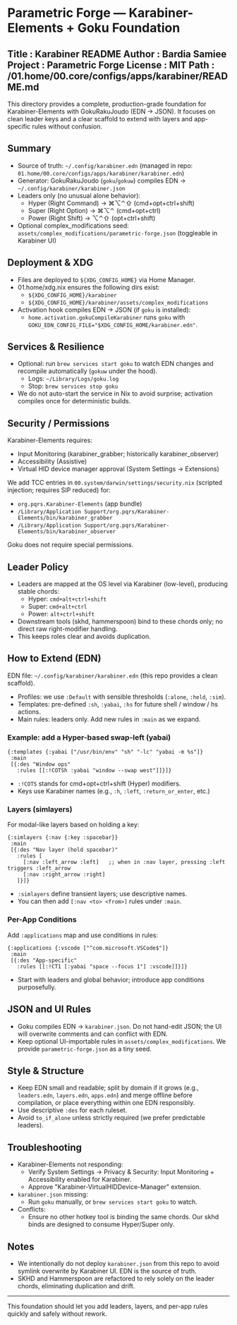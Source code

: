 # Parametric Forge — Karabiner-Elements + Goku Foundation

Title         : Karabiner README
Author        : Bardia Samiee
Project       : Parametric Forge
License       : MIT
Path          : /01.home/00.core/configs/apps/karabiner/README.md
-----------------------------------------------------------------------------

This directory provides a complete, production-grade foundation for Karabiner-Elements with GokuRakuJoudo (EDN → JSON). It focuses on clean leader keys and a clear scaffold to extend with layers and app-specific rules without confusion.

## Summary

- Source of truth: `~/.config/karabiner.edn` (managed in repo: `01.home/00.core/configs/apps/karabiner/karabiner.edn`)
- Generator: GokuRakuJoudo (`goku`/`gokuw`) compiles EDN → `~/.config/karabiner/karabiner.json`
- Leaders only (no unusual alone behavior):
  - Hyper  (Right Command) → ⌘⌥⌃⇧ (cmd+opt+ctrl+shift)
  - Super  (Right Option)  → ⌘⌥⌃   (cmd+opt+ctrl)
  - Power  (Right Shift)   →  ⌥⌃⇧   (opt+ctrl+shift)
- Optional complex_modifications seed: `assets/complex_modifications/parametric-forge.json` (toggleable in Karabiner UI)

## Deployment & XDG

- Files are deployed to `${XDG_CONFIG_HOME}` via Home Manager.
- 01.home/xdg.nix ensures the following dirs exist:
  - `${XDG_CONFIG_HOME}/karabiner`
  - `${XDG_CONFIG_HOME}/karabiner/assets/complex_modifications`
- Activation hook compiles EDN → JSON (if `goku` is installed):
  - `home.activation.gokuCompileKarabiner` runs `goku` with `GOKU_EDN_CONFIG_FILE="$XDG_CONFIG_HOME/karabiner.edn"`.

## Services & Resilience

- Optional: run `brew services start goku` to watch EDN changes and recompile automatically (`gokuw` under the hood).
  - Logs: `~/Library/Logs/goku.log`
  - Stop: `brew services stop goku`
- We do not auto-start the service in Nix to avoid surprise; activation compiles once for deterministic builds.

## Security / Permissions

Karabiner-Elements requires:
- Input Monitoring (karabiner_grabber; historically karabiner_observer)
- Accessibility (Assistive)
- Virtual HID device manager approval (System Settings → Extensions)

We add TCC entries in `00.system/darwin/settings/security.nix` (scripted injection; requires SIP reduced) for:
- `org.pqrs.Karabiner-Elements` (app bundle)
- `/Library/Application Support/org.pqrs/Karabiner-Elements/bin/karabiner_grabber`
- `/Library/Application Support/org.pqrs/Karabiner-Elements/bin/karabiner_observer`

Goku does not require special permissions.

## Leader Policy

- Leaders are mapped at the OS level via Karabiner (low-level), producing stable chords:
  - Hyper: `cmd+alt+ctrl+shift`
  - Super: `cmd+alt+ctrl`
  - Power: `alt+ctrl+shift`
- Downstream tools (skhd, hammerspoon) bind to these chords only; no direct raw right-modifier handling.
- This keeps roles clear and avoids duplication.

## How to Extend (EDN)

EDN file: `~/.config/karabiner/karabiner.edn` (this repo provides a clean scaffold).

- Profiles: we use `:Default` with sensible thresholds (`:alone`, `:held`, `:sim`).
- Templates: pre-defined `:sh`, `:yabai`, `:hs` for future shell / window / hs actions.
- Main rules: leaders only. Add new rules in `:main` as we expand.

### Example: add a Hyper-based swap-left (yabai)

```edn
{:templates {:yabai ["/usr/bin/env" "sh" "-lc" "yabai -m %s"]}
 :main
 [{:des "Window ops"
   :rules [[:!COTSh :yabai "window --swap west"]]}]}
```

- `:!COTS` stands for cmd+opt+ctrl+shift (Hyper) modifiers.
- Keys use Karabiner names (e.g., `:h`, `:left`, `:return_or_enter`, etc.)

### Layers (simlayers)

For modal-like layers based on holding a key:

```edn
{:simlayers {:nav {:key :spacebar}}
 :main
 [{:des "Nav layer (hold spacebar)"
   :rules [
     [:nav :left_arrow :left]   ;; when in :nav layer, pressing :left triggers :left_arrow
     [:nav :right_arrow :right]
   ]}]}
```

- `:simlayers` define transient layers; use descriptive names.
- You can then add `[:nav <to> <from>]` rules under `:main`.

### Per-App Conditions

Add `:applications` map and use conditions in rules:

```edn
{:applications {:vscode ["^com.microsoft.VSCode$"]}
 :main
 [{:des "App-specific"
   :rules [[:!CT1 [:yabai "space --focus 1"] :vscode]]}]}
```

- Start with leaders and global behavior; introduce app conditions purposefully.

## JSON and UI Rules

- Goku compiles EDN → `karabiner.json`. Do not hand-edit JSON; the UI will overwrite comments and can conflict with EDN.
- Keep optional UI-importable rules in `assets/complex_modifications`. We provide `parametric-forge.json` as a tiny seed.

## Style & Structure

- Keep EDN small and readable; split by domain if it grows (e.g., `leaders.edn`, `layers.edn`, `apps.edn`) and merge offline before compilation, or place everything within one EDN responsibly.
- Use descriptive `:des` for each ruleset.
- Avoid `to_if_alone` unless strictly required (we prefer predictable leaders).

## Troubleshooting

- Karabiner-Elements not responding:
  - Verify System Settings → Privacy & Security: Input Monitoring + Accessibility enabled for Karabiner.
  - Approve "Karabiner-VirtualHIDDevice-Manager" extension.
- `karabiner.json` missing:
  - Run `goku` manually, or `brew services start goku` to watch.
- Conflicts:
  - Ensure no other hotkey tool is binding the same chords. Our skhd binds are designed to consume Hyper/Super only.

## Notes

- We intentionally do not deploy `karabiner.json` from this repo to avoid symlink overwrite by Karabiner UI. EDN is the source of truth.
- SKHD and Hammerspoon are refactored to rely solely on the leader chords, eliminating duplication and drift.

-----------------------------------------------------------------------------

This foundation should let you add leaders, layers, and per-app rules quickly and safely without rework.

